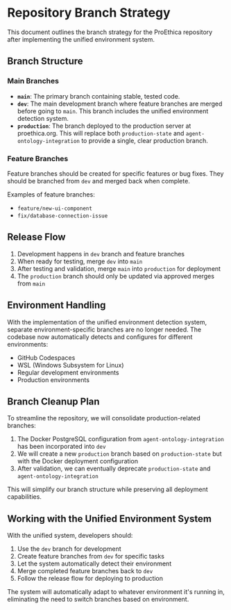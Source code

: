 # Repository Branch Strategy

This document outlines the branch strategy for the ProEthica repository after implementing the unified environment system.

## Branch Structure

### Main Branches

- **`main`**: The primary branch containing stable, tested code.
- **`dev`**: The main development branch where feature branches are merged before going to `main`. This branch includes the unified environment detection system.
- **`production`**: The branch deployed to the production server at proethica.org. This will replace both `production-state` and `agent-ontology-integration` to provide a single, clear production branch.

### Feature Branches

Feature branches should be created for specific features or bug fixes. They should be branched from `dev` and merged back when complete.

Examples of feature branches:
- `feature/new-ui-component`
- `fix/database-connection-issue`

## Release Flow

1. Development happens in `dev` branch and feature branches
2. When ready for testing, merge `dev` into `main`
3. After testing and validation, merge `main` into `production` for deployment
4. The `production` branch should only be updated via approved merges from `main`

## Environment Handling

With the implementation of the unified environment detection system, separate environment-specific branches are no longer needed. The codebase now automatically detects and configures for different environments:

- GitHub Codespaces
- WSL (Windows Subsystem for Linux)
- Regular development environments
- Production environments

## Branch Cleanup Plan

To streamline the repository, we will consolidate production-related branches:

1. The Docker PostgreSQL configuration from `agent-ontology-integration` has been incorporated into `dev`
2. We will create a new `production` branch based on `production-state` but with the Docker deployment configuration
3. After validation, we can eventually deprecate `production-state` and `agent-ontology-integration`

This will simplify our branch structure while preserving all deployment capabilities.

## Working with the Unified Environment System

With the unified system, developers should:

1. Use the `dev` branch for development
2. Create feature branches from `dev` for specific tasks
3. Let the system automatically detect their environment
4. Merge completed feature branches back to `dev`
5. Follow the release flow for deploying to production

The system will automatically adapt to whatever environment it's running in, eliminating the need to switch branches based on environment.
